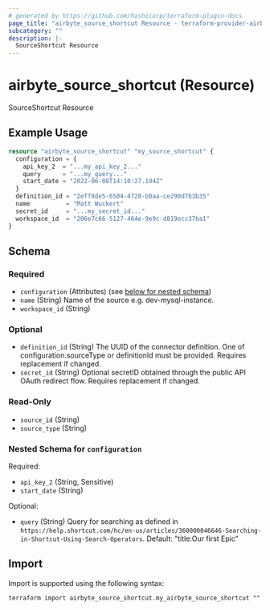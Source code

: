 ```yaml
---
# generated by https://github.com/hashicorp/terraform-plugin-docs
page_title: "airbyte_source_shortcut Resource - terraform-provider-airbyte"
subcategory: ""
description: |-
  SourceShortcut Resource
---
```


# airbyte_source_shortcut (Resource)

SourceShortcut Resource

## Example Usage

```terraform
resource "airbyte_source_shortcut" "my_source_shortcut" {
  configuration = {
    api_key_2  = "...my_api_key_2..."
    query      = "...my_query..."
    start_date = "2022-06-08T14:10:27.194Z"
  }
  definition_id = "2eff8de5-6504-4728-b0aa-ce290d7b3b35"
  name          = "Matt Wuckert"
  secret_id     = "...my_secret_id..."
  workspace_id  = "206e7c66-5127-464e-9e9c-d819ecc37ba1"
}
```

<!-- schema generated by tfplugindocs -->
## Schema

### Required

- `configuration` (Attributes) (see [below for nested schema](#nestedatt--configuration))
- `name` (String) Name of the source e.g. dev-mysql-instance.
- `workspace_id` (String)

### Optional

- `definition_id` (String) The UUID of the connector definition. One of configuration.sourceType or definitionId must be provided. Requires replacement if changed.
- `secret_id` (String) Optional secretID obtained through the public API OAuth redirect flow. Requires replacement if changed.

### Read-Only

- `source_id` (String)
- `source_type` (String)

<a id="nestedatt--configuration"></a>
### Nested Schema for `configuration`

Required:

- `api_key_2` (String, Sensitive)
- `start_date` (String)

Optional:

- `query` (String) Query for searching as defined in `https://help.shortcut.com/hc/en-us/articles/360000046646-Searching-in-Shortcut-Using-Search-Operators`. Default: "title:Our first Epic"

## Import

Import is supported using the following syntax:

```shell
terraform import airbyte_source_shortcut.my_airbyte_source_shortcut ""
```
